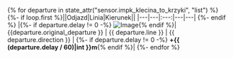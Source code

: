 {% for departure in state_attr("sensor.impk_klecina_to_krzyki", "list") %}
{%- if loop.first %}||Odjazd|Linia|Kierunek||
|---|---|:---:|---|---| {%- endif %}
|{%- if departure.delay != 0 -%} ![Image](/local/icons/clock-alert-outline.png){% endif %}| {{departure.original_departure }} | {{ departure.line }} | {{ departure.direction }} | {%- if departure.delay != 0 -%} **+{{ (departure.delay / 60)|int }}m**{% endif %}|
{%- endfor %}
